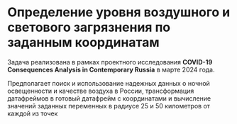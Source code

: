 # Определение уровня воздушного и светового загрязнения по заданным координатам

Задача реализована в рамках проектного исследования <b>COVID-19 Consequences Analysis in Contemporary Russia</b> в марте 2024 года.

Предполагает поиск и использование надежных данных о ночной освещенности и качестве воздуха в России, трансформация датафреймов в готовый датафрейм с координатами и вычисление значений заданных переменных в радиусе 25 и 50 километров от каждой из точек
